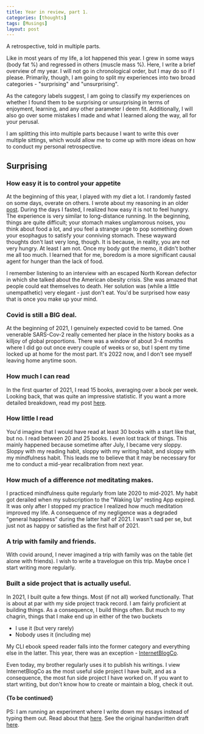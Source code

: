 ```yaml
---
title: Year in review, part 1.
categories: [thoughts]
tags: [Musings]
layout: post
---
```


A retrospective, told in multiple parts.



Like in most years of my life, a lot happened this year. I grew in some ways (body fat %) and regressed in others (muscle mass %). Here, I write a brief overview of my year. I will not go in chronological order, but I may do so if I please. Primarily, though, I am going to split my experiences into two broad categories - "surprising" and "unsurprising".

As the category labels suggest, I am going to classify my experiences on whether I found them to be surprising or unsurprising in terms of enjoyment, learning, and any other parameter I deem fit. Additionally, I will also go over some mistakes I made and what I learned along the way, all for your perusal. 

I am splitting this into multiple parts because I want to write this over multiple sittings, which would allow me to come up with more ideas on how to conduct my personal retrospective.

## Surprising 

### How easy it is to control your appetite

At the beginning of this year, I played with my diet a lot. I randomly fasted on some days, overate on others. I wrote about my reasoning in an older [post](https://advait.live/Letter-5/). During the days I fasted, I realized how easy it is not to feel hungry. The experience is very similar to long-distance running. In the beginning, things are quite difficult; your stomach makes unglamorous noises, you think about food a lot, and you feel a strange urge to pop something down your esophagus to satisfy your conniving stomach. These wayward thoughts don't last very long, though. It is because, in reality, you are not very hungry. At least I am not. Once my body got the memo, it didn't bother me all too much. I learned that for me, boredom is a more significant causal agent for hunger than the lack of food.

I remember listening to an interview with an escaped North Korean defector in which she talked about the American obesity crisis. She was amazed that people could eat themselves to death. Her solution was (while a little unempathetic) very elegant - just don't eat. You'd be surprised how easy that is once you make up your mind. 

### Covid is still a BIG deal. 

At the beginning of 2021, I genuinely expected covid to be tamed. One venerable SARS-Cov-2 really cemented her place in the history books as a killjoy of global proportions. There was a window of about 3-4 months where I did go out once every couple of weeks or so, but I spent my time locked up at home for the most part. It's 2022 now, and I don't see myself leaving home anytime soon.

### How much I can read 

In the first quarter of 2021, I read 15 books, averaging over a book per week. Looking back, that was quite an impressive statistic. If you want a more detailed breakdown, read my post [here](https://advait.live/2021q1books/). 

### How little I read 

You'd imagine that I would have read at least 30 books with a start like that, but no. I read between 20 and 25 books. I even lost track of things. This mainly happened because sometime after July, I became very sloppy. Sloppy with my reading habit, sloppy with my writing habit, and sloppy with my mindfulness habit. This leads me to believe that it may be necessary for me to conduct a mid-year recalibration from next year. 

### How much of a difference *not* meditating makes. 

I practiced mindfulness quite regularly from late 2020 to mid-2021. My habit got derailed when my subscription to the "Waking Up" resting App expired. It was only after I stopped my practice I realized how much meditation improved my life. A consequence of my negligence was a degraded "general happiness" during the latter half of 2021. I wasn't sad per se, but just not as happy or satisfied as the first half of 2021.

### A trip with family and friends. 

With covid around, I never imagined a trip with family was on the table (let alone with friends). I wish to write a travelogue on this trip. Maybe once I start writing more regularly. 

### Built a side project that is actually useful.

In 2021, I built quite a few things. Most (if not all) worked functionally. That is about at par with my side project track record. I am fairly proficient at building things. As a consequence, I build things often. But much to my chagrin, things that I make end up in either of the two buckets 

- I use it (but very rarely) 
- Nobody uses it (including me)

My CLI ebook speed reader falls into the former category and everything else in the latter. This year, there was an exception - [InternetBlogCo](https://internetblog.co/). 



Even today, my brother regularly uses it to publish his writings. I view InternetBlogCo as the most useful side project I have built, and as a consequence, the most fun side project I have worked on. If you want to start writing, but don't know how to create or maintain a blog, check it out. 

#### {To be continued}

PS: I am running an experiment where I write down my essays instead of typing them out. Read about that [here](https://advait.live/writing-experiment/). See the original handwritten draft [here](https://drive.google.com/file/d/1SfMljZHkGEOHWWGB4PKVYTVEp0o8NwK-/view?usp=sharing).